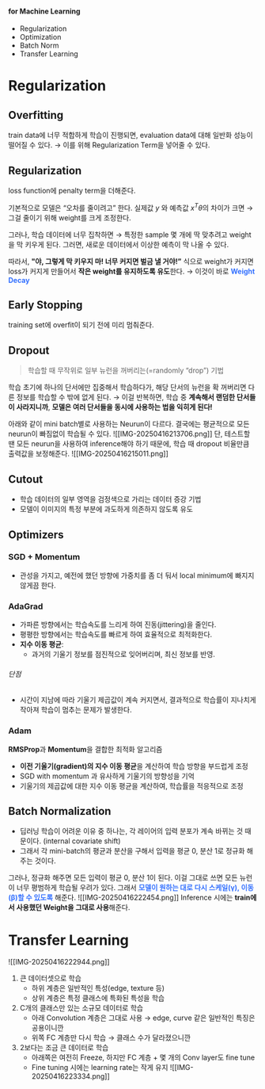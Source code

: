 #### for Machine Learning
- Regularization
- Optimization
- Batch Norm
- Transfer Learning
# Regularization
## Overfitting
train data에 너무 적합하게 학습이 진행되면, 
evaluation data에 대해 일반화 성능이 떨어질 수 있다. 
→ 이를 위해 Regularization Term을 넣어줄 수 있다. 
## Regularization
loss function에 penalty term을 더해준다. 

기본적으로 모델은 “오차를 줄이려고” 한다. 
실제값 $y$ 와 예측값 $x^T\theta$의 차이가 크면 → 그걸 줄이기 위해 weight를 크게 조정한다. 

그러나, 학습 데이터에 너무 집착하면 → 특정한 sample 몇 개에 딱 맞추려고 weight을 막 키우게 된다. 그러면, 새로운 데이터에서 이상한 예측이 막 나올 수 있다. 

따라서, **"야, 그렇게 막 키우지 마! 너무 커지면 벌금 낼 거야!”** 식으로 
weight가 커지면 loss가 커지게 만들어서 **작은 weight를 유지하도록 유도**한다. 
→ 이것이 바로 <span style="font-weight:bold; color:rgb(51, 112, 255)">Weight Decay</span>
## Early Stopping
training set에 overfit이 되기 전에 미리 멈춰준다. 
## Dropout
> 학습할 때 무작위로 일부 뉴런을 꺼버리는(=randomly “drop”) 기법

학습 초기에 하나의 단서에만 집중해서 학습하다가, 
해당 단서의 뉴런을 확 꺼버리면 다른 정보를 학습할 수 밖에 없게 된다. 
→ 이걸 반복하면, 학습 중 **계속해서 랜덤한 단서들이 사라지니까**, 
**모델은 여러 단서들을 동시에 사용하는 법을 익히게 된다!**

아래와 같이 mini batch별로 사용하는 Neurun이 다르다. 
결국에는 평균적으로 모든 neurun이 빠짐없이 학습될 수 있다. 
![[IMG-20250416213706.png]]
단, 테스트할 땐 모든 neurun을 사용하여 inference해야 하기 때문에, 
학습 때 dropout 비율만큼 출력값을 보정해준다. ![[IMG-20250416215011.png]]
## Cutout
- 학습 데이터의 일부 영역을 검정색으로 가리는 데이터 증강 기법
- 모델이 이미지의 특정 부분에 과도하게 의존하지 않도록 유도 

## Optimizers
### SGD + Momentum
- 관성을 가지고, 예전에 했던 방향에 가중치를 좀 더 둬서
  local minimum에 빠지지 않게끔 한다. 
### AdaGrad
- 가파른 방향에서는 학습속도를 느리게 하여 진동(jittering)을 줄인다. 
- 평평한 방향에서는 학습속도를 빠르게 하여 효율적으로 최적화한다. 
- **지수 이동 평균**:
	- 과거의 기울기 정보를 점진적으로 잊어버리며, 최신 정보를 반영.
###### 단점
- 시간이 지남에 따라 기울기 제곱값이 계속 커지면서, 결과적으로 학습률이 지나치게 작아져 학습이 멈추는 문제가 발생한다. 
### Adam
**RMSProp**과 **Momentum**을 결합한 최적화 알고리즘
- **이전 기울기(gradient)의 지수 이동 평균**을 계산하여 학습 방향을 부드럽게 조정
- SGD with momentum 과 유사하게 기울기의 방향성을 기억
- 기울기의 제곱값에 대한 지수 이동 평균을 계산하여, 학습률을 적응적으로 조정

## Batch Normalization
- 딥러닝 학습이 어려운 이유 중 하나는, 각 레이어의 입력 분포가 계속 바뀌는 것 때문이다. (internal covariate shift)
- 그래서 각 mini-batch의 평균과 분산을 구해서 입력을 평균 0, 분산 1로 정규화 해주는 것이다. 

그러나, 정규화 해주면 모든 입력이 평균 0, 분산 1이 된다. 
이걸 그대로 쓰면 모든 뉴런이 너무 평범하게 학습될 우려가 있다. 
그래서 <span style="font-weight:bold; color:rgb(51, 112, 255)">모델이 원하는 대로 다시 스케일(γ), 이동(β)할 수 있도록</span> 해준다. 
![[IMG-20250416222454.png]]
Inference 시에는 **train에서 사용했던 Weight을 그대로 사용**해준다. 

# Transfer Learning
![[IMG-20250416222944.png]]
1. 큰 데이터셋으로 학습
	- 하위 계층은 일반적인 특성(edge, texture 등)
	- 상위 계층은 특정 클래스에 특화된 특성을 학습
2. C개의 클래스만 있는 소규모 데이터로 학습
	- 아래 Convolution 계층은 그대로 사용 → edge, curve 같은 일반적인 특징은 공용이니깐
	- 위쪽 FC 계층만 다시 학습 → 클래스 수가 달라졌으니깐
3. 2보다는 조금 큰 데이터로 학습
	- 아래쪽은 여전히 Freeze, 하지만 FC 계층 + 몇 개의 Conv layer도 fine tune
	- Fine tuning 시에는 learning rate는 작게 유지 
![[IMG-20250416223334.png]]







